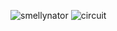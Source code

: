 ![smellynator](https://user-images.githubusercontent.com/80454209/110770378-8c270600-8259-11eb-9687-d80dfc1861df.jpeg)
![circuit](https://user-images.githubusercontent.com/80454209/110770410-93e6aa80-8259-11eb-89f3-5e81532b6ccf.png)
